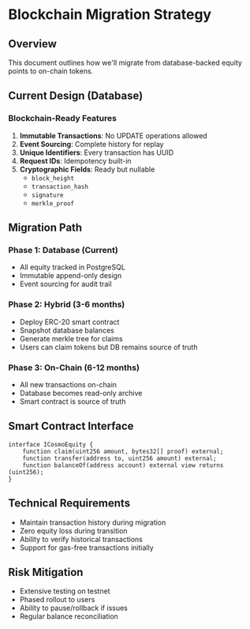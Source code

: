 # Blockchain Migration Strategy

## Overview
This document outlines how we'll migrate from database-backed equity points to on-chain tokens.

## Current Design (Database)

### Blockchain-Ready Features
1. **Immutable Transactions**: No UPDATE operations allowed
2. **Event Sourcing**: Complete history for replay
3. **Unique Identifiers**: Every transaction has UUID
4. **Request IDs**: Idempotency built-in
5. **Cryptographic Fields**: Ready but nullable
   - `block_height`
   - `transaction_hash`
   - `signature`
   - `merkle_proof`

## Migration Path

### Phase 1: Database (Current)
- All equity tracked in PostgreSQL
- Immutable append-only design
- Event sourcing for audit trail

### Phase 2: Hybrid (3-6 months)
- Deploy ERC-20 smart contract
- Snapshot database balances
- Generate merkle tree for claims
- Users can claim tokens but DB remains source of truth

### Phase 3: On-Chain (6-12 months)
- All new transactions on-chain
- Database becomes read-only archive
- Smart contract is source of truth

## Smart Contract Interface
```solidity
interface ICosmoEquity {
    function claim(uint256 amount, bytes32[] proof) external;
    function transfer(address to, uint256 amount) external;
    function balanceOf(address account) external view returns (uint256);
}
```

## Technical Requirements
- Maintain transaction history during migration
- Zero equity loss during transition
- Ability to verify historical transactions
- Support for gas-free transactions initially

## Risk Mitigation
- Extensive testing on testnet
- Phased rollout to users
- Ability to pause/rollback if issues
- Regular balance reconciliation
